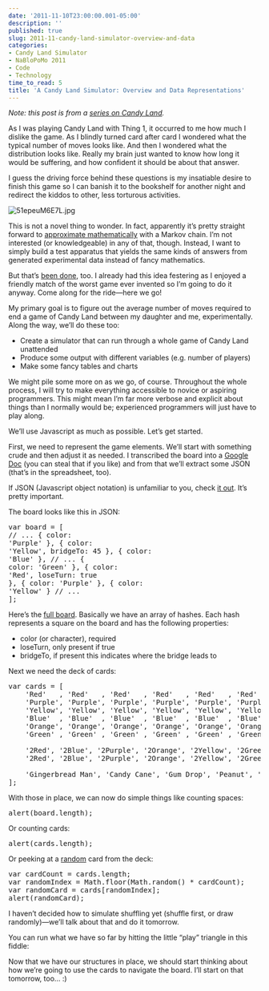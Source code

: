 ```yaml
---
date: '2011-11-10T23:00:00.001-05:00'
description: ''
published: true
slug: 2011-11-candy-land-simulator-overview-and-data
categories:
- Candy Land Simulator
- NaBloPoMo 2011
- Code
- Technology
time_to_read: 5
title: 'A Candy Land Simulator: Overview and Data Representations'
---
```



*Note: this post is from a *[*series on Candy Land*](http://blog.wassupy.com/search/label/Candy%20Land%20Simulator)*.*

As I was playing Candy Land with Thing 1, it occurred to me how much I dislike the game. As I blindly turned card after card I wondered what the typical number of moves looks like. And then I wondered what the distribution looks like. Really my brain just wanted to know how long it would be suffering, and how confident it should be about that answer.

I guess the driving force behind these questions is my insatiable desire to finish this game so I can banish it to the bookshelf for another night and redirect the kiddos to other, less torturous activities.

![51epeuM6E7L.jpg](51epeuM6E7L.jpg)

This is not a novel thing to wonder. In fact, apparently it’s pretty straight forward to [approximate mathematically](http://www.math.niu.edu/~rusin/uses-math/games/candyland/) with a Markov chain. I’m not interested (or knowledgeable) in any of that, though. Instead, I want to simply build a test apparatus that yields the same kinds of answers from generated experimental data instead of fancy mathematics.

But that’s [been done](http://forthplace.com/candyland-simulator/), too. I already had this idea festering as I enjoyed a friendly match of the worst game ever invented so I’m going to do it anyway. Come along for the ride—here we go!

My primary goal is to figure out the average number of moves required to end a game of Candy Land between my daughter and me, experimentally. Along the way, we’ll do these too:  <ul>   <li>Create a simulator that can run through a whole game of Candy Land unattended </li>    <li>Produce some output with different variables (e.g. number of players) </li>    <li>Make some fancy tables and charts </li> </ul>

We might pile some more on as we go, of course. Throughout the whole process, I will try to make everything accessible to novice or aspiring programmers. This might mean I’m far more verbose and explicit about things than I normally would be; experienced programmers will just have to play along.

We’ll use Javascript as much as possible. Let’s get started.

First, we need to represent the game elements. We’ll start with something crude and then adjust it as needed. I transcribed the board into a [Google Doc](https://docs.google.com/spreadsheet/ccc?key=0AveyCDgGdW3edElxUnUtQS1rdUpaaWtaTFpZRnZNYVE&amp;hl=en_US#gid=0) (you can steal that if you like) and from that we’ll extract some JSON (that’s in the spreadsheet, too).

If JSON (Javascript object notation) is unfamiliar to you, check [it out](http://www.json.org/). It’s pretty important.

The board looks like this in JSON:  <pre class="csharpcode"><span class="kwrd">var</span> board = [
    <span class="rem">// ...</span>
    { color: <span class="str">'Purple'</span> },
    { color: <span class="str">'Yellow'</span>, bridgeTo: 45 },
    { color: <span class="str">'Blue'</span> },
    <span class="rem">// ...</span>
    { color: <span class="str">'Green'</span> },
    { color: <span class="str">'Red'</span>, loseTurn: <span class="kwrd">true</span> },
    { color: <span class="str">'Purple'</span> },
    { color: <span class="str">'Yellow'</span> }
    <span class="rem">// ...</span>
];</pre>


Here’s the [full board](http://jsfiddle.net/mharen/crgAX/3/). Basically we have an array of hashes. Each hash represents a square on the board and has the following properties:

<ul>
  <li>color (or character), required </li>

  <li>loseTurn, only present if true </li>

  <li>bridgeTo, if present this indicates where the bridge leads to </li>
</ul>


Next we need the deck of cards:

<pre class="csharpcode"><span class="kwrd">var</span> cards = [
    <span class="str">'Red'</span>   , <span class="str">'Red'</span>   , <span class="str">'Red'</span>   , <span class="str">'Red'</span>   , <span class="str">'Red'</span>   , <span class="str">'Red'</span>   , <span class="str">'Red'</span>   , <span class="str">'Red'</span>   ,
    <span class="str">'Purple'</span>, <span class="str">'Purple'</span>, <span class="str">'Purple'</span>, <span class="str">'Purple'</span>, <span class="str">'Purple'</span>, <span class="str">'Purple'</span>, <span class="str">'Purple'</span>, <span class="str">'Purple'</span>,
    <span class="str">'Yellow'</span>, <span class="str">'Yellow'</span>, <span class="str">'Yellow'</span>, <span class="str">'Yellow'</span>, <span class="str">'Yellow'</span>, <span class="str">'Yellow'</span>, <span class="str">'Yellow'</span>, <span class="str">'Yellow'</span>,
    <span class="str">'Blue'</span>  , <span class="str">'Blue'</span>  , <span class="str">'Blue'</span>  , <span class="str">'Blue'</span>  , <span class="str">'Blue'</span>  , <span class="str">'Blue'</span>  , <span class="str">'Blue'</span>  , <span class="str">'Blue'</span>  ,
    <span class="str">'Orange'</span>, <span class="str">'Orange'</span>, <span class="str">'Orange'</span>, <span class="str">'Orange'</span>, <span class="str">'Orange'</span>, <span class="str">'Orange'</span>, <span class="str">'Orange'</span>, <span class="str">'Orange'</span>,
    <span class="str">'Green'</span> , <span class="str">'Green'</span> , <span class="str">'Green'</span> , <span class="str">'Green'</span> , <span class="str">'Green'</span> , <span class="str">'Green'</span> , <span class="str">'Green'</span> , <span class="str">'Green'</span> ,
    
    <span class="str">'2Red'</span>, <span class="str">'2Blue'</span>, <span class="str">'2Purple'</span>, <span class="str">'2Orange'</span>, <span class="str">'2Yellow'</span>, <span class="str">'2Green'</span>,
    <span class="str">'2Red'</span>, <span class="str">'2Blue'</span>, <span class="str">'2Purple'</span>, <span class="str">'2Orange'</span>, <span class="str">'2Yellow'</span>, <span class="str">'2Green'</span> ,
    
    <span class="str">'Gingerbread Man'</span>, <span class="str">'Candy Cane'</span>, <span class="str">'Gum Drop'</span>, <span class="str">'Peanut'</span>, <span class="str">'Lolly Pop'</span>, <span class="str">'Ice Cream Cone'</span>
];</pre>


With those in place, we can now do simple things like counting spaces:

<pre class="csharpcode">alert(board.length);</pre>


Or counting cards:

<pre class="csharpcode">alert(cards.length);</pre>


Or peeking at a [random](https://developer.mozilla.org/en/JavaScript/Reference/Global_Objects/Math/random) card from the deck:

<pre class="csharpcode"><span class="kwrd">var</span> cardCount = cards.length;
<span class="kwrd">var</span> randomIndex = Math.floor(Math.random() * cardCount);
<span class="kwrd">var</span> randomCard = cards[randomIndex];
alert(randomCard);</pre>


I haven’t decided how to simulate shuffling yet (shuffle first, or draw randomly)—we’ll talk about that and do it tomorrow.


You can run what we have so far by hitting the little “play” triangle in this fiddle:





Now that we have our structures in place, we should start thinking about how we’re going to use the cards to navigate the board. I’ll start on that tomorrow, too… :)